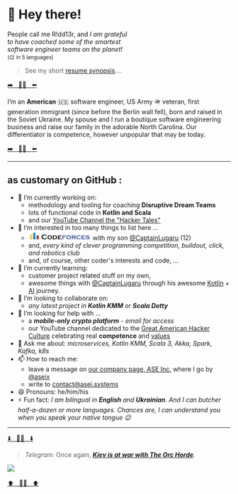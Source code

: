 #  👋  Hey there!

People call me R!dd13r,
and _I am grateful <br/>to have coached some of the smartest<br/> software engineer teams on the planet!_<br/>
<small>(:wink: in 5 languages)</small>

> See my short [resume synopsis](https://rdd13r.github.io/rdd13r/)....

[:arrow_right:&nbsp;&nbsp;&nbsp;💙💛&nbsp;&nbsp;&nbsp;:arrow_left:](https://razomforukraine.org/)

I’m an **American** :us: software engineer, US Army :military_helmet: veteran, first generation immigrant (since before the Berlin wall fell), born and raised in the Soviet Ukraine. My spouse and I run a boutique software engineering business and raise our family in the adorable North Carolina. Our differentiator is competence, however unpopular that may be today.

[:arrow_right:&nbsp;&nbsp;&nbsp;💙💛&nbsp;&nbsp;&nbsp;:arrow_left:](https://razomforukraine.org/)

___

## as __customary on GitHub__ :

- 🔭 I’m currently working on:
  - methodology and tooling for coaching __Disruptive Dream Teams__
  - lots of functional code in __Kotlin and Scala__
  - and our [YouTube Channel the "Hacker Tales"](https://www.youtube.com/channel/UCQHbfQOTapMI3EJdN1fQJPg)
- 👀  I’m interested in too many things to list here ...
  - [![](assets/img/codeforces.png)](https://codeforces.com/catalog) with my son [@CaptainLugaru](https://github.com/CaptainLugaru) (12)
  - and, _every kind of clever programming competition, buildout, click, and robotics club_ 
  - and, of course, other coder's interests and code, ...
- 🌱  I’m currently learning:
  - customer project related stuff on my own,
  - awesome things with [@CaptainLugaru](https://github.com/CaptainLugaru) through his awesome [Kotlin](https://kotlinlang.org/) + [AI](https://kotlinlang.org/docs/data-science-overview.html) journey.
- 💞️  I’m looking to collaborate on:
  - _any latest project in **Kotlin KMM** or **Scala Dotty**_
- 🤔 I’m looking for help with ...
  - a __*mobile-only crypto platform*__ - _email for access_  
  - our YouTube channel dedicated to the [Great American Hacker Culture](https://en.wikipedia.org/wiki/Hacker_culture) celebrating real  __competence__ and [values](https://en.wikipedia.org/wiki/Hacker_ethic)
- 💬 Ask me about: _microservices, Kotlin KMM, Scala 3, Akka, Spark, Kafka, k8s_
- 📫  How to reach me:
  - leave a message on [our company page, ASE Inc.](https://www.asei.systems/) where I go by [@aseix](https://github.com/aseix)
  - write to [contact@asei.systems](mailto:contact@asei.systems)
- 😄 Pronouns: he/him/his
- ⚡ Fun fact: _I am bilingual in **English** and **Ukrainian**. And I can butcher half-a-dozen or more languages. Chances are, I can understand you when you speak your native tongue :wink:_

____

[:arrow_down:&nbsp;&nbsp;&nbsp;💙💛&nbsp;&nbsp;&nbsp;:arrow_down:](https://razomforukraine.org/)

> _Telegram_: Once again, [__*Kiev is at war with The Orc Horde*__](https://t.me/operativnoZSU).

[![](assets/img/kiev-vs-horde.jpg)](https://razomforukraine.org/)

[:arrow_up:&nbsp;&nbsp;&nbsp;💙💛&nbsp;&nbsp;&nbsp;:arrow_up:](https://razomforukraine.org/)

